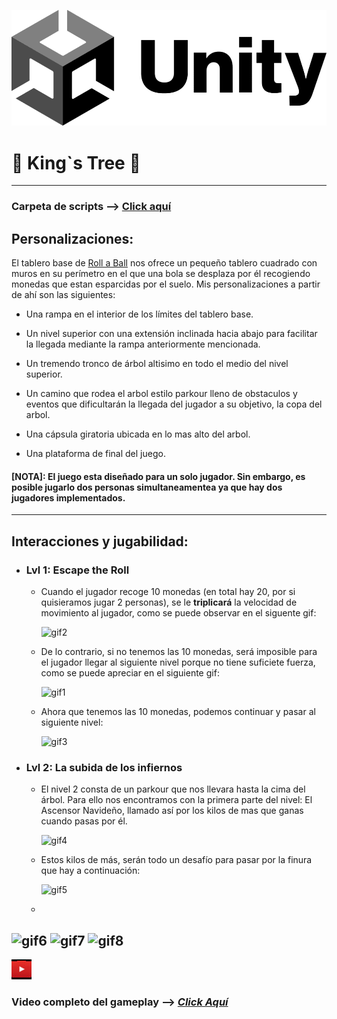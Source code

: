 ![imgTitle](./ReadmeSources/UnityLogo.png)

# 👑 King`s Tree 🌳

-------------------

### Carpeta de scripts --> [Click aquí](https://github.com/Endermaiter/RollaBallUnity/tree/master/Assets/Scripts)

## Personalizaciones:

El tablero base de [Roll a Ball](https://learn.unity.com/project/roll-a-ball) nos ofrece un pequeño 
tablero cuadrado con muros en su perímetro en el que una bola se desplaza por él recogiendo monedas 
que estan esparcidas por el suelo. Mis personalizaciones a partir de ahí son las siguientes:

* Una rampa en el interior de los límites del tablero base.


* Un nivel superior con una extensión inclinada hacia abajo para facilitar la llegada
    mediante la rampa anteriormente mencionada.


* Un tremendo tronco de árbol altisimo en todo el medio del nivel superior.


* Un camino que rodea el arbol estilo parkour lleno de obstaculos y eventos que
    dificultarán la llegada del jugador a su objetivo, la copa del arbol.


* Una cápsula giratoria ubicada en lo mas alto del arbol.


* Una plataforma de final del juego.

 #### [NOTA]: El juego esta diseñado para un solo jugador. Sin embargo, es posible jugarlo dos personas simultaneamentea ya que hay dos jugadores implementados.

--------------------

## Interacciones y jugabilidad:

* ### Lvl 1: Escape the Roll

    * Cuando el jugador recoge 10 monedas (en total hay 20, por si quisieramos jugar 2 personas), se le 
        **triplicará** la velocidad de movimiento al jugador, como se puede observar en el siguente gif:

        ![gif2](./ReadmeSources/2.gif)
        
    * De lo contrario, si no tenemos las 10 monedas, será imposible para el
        jugador llegar al siguiente nivel porque no tiene suficiete fuerza, como
        se puede apreciar en el siguiente gif:

      ![gif1](./ReadmeSources/1.gif)

    * Ahora que tenemos las 10 monedas, podemos continuar y pasar al siguiente
        nivel:

        ![gif3](./ReadmeSources/3.gif)

* ### Lvl 2: La subida de los infiernos

    * El nivel 2 consta de un parkour que nos llevara hasta la cima del árbol. 
        Para ello nos encontramos con la primera parte del nivel: El Ascensor
      Navideño, llamado así por los kilos de mas que ganas cuando pasas por él.

      ![gif4](./ReadmeSources/4.gif)
    
    * Estos kilos de más, serán todo un desafío para pasar por la finura que hay
        a continuación:

      ![gif5](./ReadmeSources/5.gif)

    *
![gif6](./ReadmeSources/6.gif)
![gif7](./ReadmeSources/7.gif)
![gif8](./ReadmeSources/8.gif)
-------------------------
![YT](./ReadmeSources/youtubeIcon.jpg) 
### Video completo del gameplay --> [*Click Aquí*](https://youtu.be/ahcu2l3BlGs)

